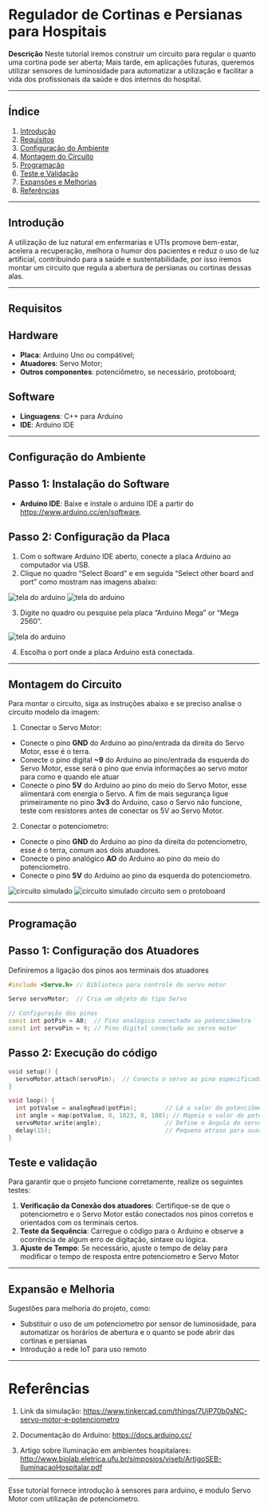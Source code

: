 # Regulador de Cortinas e Persianas para Hospitais

**Descrição** Neste tutorial iremos construir um circuito para regular o quanto uma cortina pode ser aberta; Mais tarde, em aplicações futuras, queremos utilizar sensores de luminosidade para automatizar a utilização e facilitar a vida dos profissionais da saúde e dos internos do hospital.

---

## Índice

1. [Introdução](#introdução)
2. [Requisitos](#requisitos)
3. [Configuração do Ambiente](#configuração-do-ambiente)
4. [Montagem do Circuito](#montagem-do-circuito)
5. [Programação](#programação)
6. [Teste e Validação](#teste-e-validação)
7. [Expansões e Melhorias](#expansões-e-melhorias)
8. [Referências](#referências)

---

## Introdução

A utilização de luz natural em enfermarias e UTIs promove bem-estar, acelera a recuperação, melhora o humor dos pacientes e reduz o uso de luz artificial, contribuindo para a saúde e sustentabilidade, por isso iremos montar um circuito que regula a abertura de persianas ou cortinas dessas alas.

---

## Requisitos

## Hardware
- **Placa**: Arduino Uno ou compátivel;
- **Atuadores**: Servo Motor;
- **Outros componentes**: potenciômetro, se necessário, protoboard;

## Software
- **Linguagens**: C++ para Arduino
- **IDE**: Arduino IDE

---

## Configuração do Ambiente

## Passo 1: Instalação do Software

- **Arduino IDE**: Baixe e instale o arduino IDE a partir do https://www.arduino.cc/en/software.

## Passo 2: Configuração da Placa

1. Com o software Arduino IDE aberto, conecte a placa Arduino ao computador via USB.
2. Clique no quadro “Select Board” e em seguida “Select other board and port” como mostram nas imagens abaixo:

<img src="Tutorial 1.png" alt="tela do arduino" />

<img src="Tutorial 2.png" alt="tela do arduino" />

3. Digite no quadro ou pesquise pela placa “Arduino Mega” or “Mega 2560”.
 
 <img src="Tutorial 3.png" alt="tela do arduino" />

4. Escolha o port onde a placa Arduino está conectada.

---

## Montagem do Circuito 

Para montar o circuito, siga as instruções abaixo e se preciso analise o circuito modelo da imagem:

1. Conectar o Servo Motor:
- Conecte o pino **GND** do Arduino ao pino/entrada da direita do Servo Motor, esse é o terra.
- Conecte o pino digital **~9** do Arduino ao pino/entrada da esquerda do Servo Motor, esse será o pino que envia informações ao servo motor para como e quando ele atuar
- Conecte o pino **5V** do Arduino ao pino do meio do Servo Motor, esse alimentará com energia o Servo. A fim de mais segurança ligue primeiramente no pino **3v3** do Arduino, caso o Servo não funcione, teste com resistores antes de conectar os 5V ao Servo Motor.

2. Conectar o potenciometro:
- Conecte o pino **GND** do Arduino ao pino da direita do potenciometro, esse é o terra, comum aos dois atuadores.
- Conecte o pino analógico **AO** do Arduino ao pino do meio do potenciometro.
- Conecte o pino **5V** do Arduino ao pino da esquerda do potenciometro.


<img src="Circuito 1.png" alt="circuito simulado" />

<img src="Circuito 2.png" alt="circuito simulado" />
circuito sem o protoboard

---

## Programação

## Passo 1: Configuração dos Atuadores

Definiremos a ligação dos pinos aos terminais dos atuadores
```cpp
#include <Servo.h> // Biblioteca para controle do servo motor

Servo servoMotor;  // Cria um objeto do tipo Servo

// Configuração dos pinos
const int potPin = A0;  // Pino analógico conectado ao potenciômetro
const int servoPin = 9; // Pino digital conectado ao servo motor
```
## Passo 2: Execução do código

```cpp
void setup() {
  servoMotor.attach(servoPin);  // Conecta o servo ao pino especificado
}

void loop() {
  int potValue = analogRead(potPin);        // Lê o valor do potenciômetro (0 a 1023)
  int angle = map(potValue, 0, 1023, 0, 180); // Mapeia o valor do potenciômetro para ângulos de 0 a 180
  servoMotor.write(angle);                  // Define o ângulo do servo
  delay(15);                                // Pequeno atraso para suavizar o movimento
}
```

## Teste e validação

Para garantir que o projeto funcione corretamente, realize os seguintes testes:

1. **Verificação da Conexão dos atuadores**: Certifique-se de que o potenciometro e o Servo Motor estão conectados nos pinos corretos e orientados com os terminais certos.
2. **Teste da Sequência**: Carregue o código para o Arduino e observe a ocorrência de algum erro de digitação, sintaxe ou lógica.
3. **Ajuste de Tempo**: Se necessário, ajuste o tempo de delay para modificar o tempo de resposta entre potenciometro e Servo Motor

---

## Expansão e Melhoria

Sugestões para melhoria do projeto, como: 
- Substituir o uso de um potenciometro por sensor de luminosidade, para automatizar os horários de abertura e o quanto se pode abrir das cortinas e persianas
- Introdução a rede IoT para uso remoto

---

# Referências
1. Link da simulação: https://www.tinkercad.com/things/7UjP70b0sNC-servo-motor-e-potenciometro

2. Documentação do Arduino: https://docs.arduino.cc/

3. Artigo sobre Iluminação em ambientes hospitalares: http://www.biolab.eletrica.ufu.br/simposios/viseb/ArtigoSEB-IluminacaoHospitalar.pdf

---

Esse tutorial fornece introdução à sensores para arduino, e modulo Servo Motor com utilização de potenciometro.